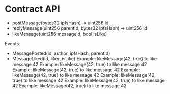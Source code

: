 # Contract API

- postMessage(bytes32 ipfsHash) -> uint256 id
- replyMessage(uint256 parentId, bytes32 ipfsHash) -> uint256 id
- likeMessage(uint256 messageId, bool isLike)

Events:
- MessagePosted(id, author, ipfsHash, parentId)
- MessageLiked(id, liker, isLike)
Example: likeMessage(42, true) to like message 42
Example: likeMessage(42, true) to like message 42
Example: likeMessage(42, true) to like message 42
Example: likeMessage(42, true) to like message 42
Example: likeMessage(42, true) to like message 42
Example: likeMessage(42, true) to like message 42
Example: likeMessage(42, true) to like message 42
